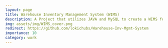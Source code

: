 ```yaml
---
layout: page
title: Warehouse Inventory Management System (WIMS)
description: A Project that utilizes JAVA and MySQL to create a WIMS for client Ms.XX from an education company named Karadi Path
img: assets/img/WIMS_cover.png
redirect: https://github.com/lokichubs/Warehouse-Inv-Mgmt-System
importance: 10
category: work
---
```

